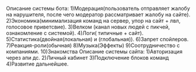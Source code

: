 Описание системы бота: 
1)Модерация(пользователь отправляет жалобу на нарушителя,  после чего модератор рассматривает жалобу на сайте).
2)Экономика(минимализация команд на сервер, упор на сайт + лвл, голосовое приветсвие).
3)Велком (канал новых людей с пикчей, ознакомление с системой). 
4)Логи( типичные + сайт).
5)Статистика(двойная(локальная) и (глобальная)). 
6)Запрет спойлеров.
7)Реакция-роли(обычная)
8)Музыка(Эффекты)
9)Соотрудничество с компаниями. 
10)Знакомства
Описание системы сайта:
1)Авторизация через апи дс.
2)Личный кабинет
3)Подключение блоков команд 
4)Развитие дальнейшее.
